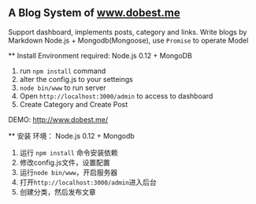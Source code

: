 ## A Blog System of www.dobest.me

Support dashboard, implements posts, category and links. Write blogs by Markdown
Node.js + Mongodb(Mongoose), use ``Promise`` to operate Model


** Install
Environment required: Node.js 0.12 + MongoDB

1. run ``npm install`` command
2. alter the config.js to your setteings
3. ``node bin/www`` to run server
4. Open ``http://localhost:3000/admin`` to access to dashboard
5. Create Category and Create Post

DEMO: http://www.dobest.me/

** 安装
环境： Node.js 0.12 + Mongodb

1. 运行 ``npm install`` 命令安装依赖
2. 修改config.js文件，设置配置
3. 运行``node bin/www``，开启服务器
4. 打开``http://localhost:3000/admin``进入后台
5. 创建分类，然后发布文章
